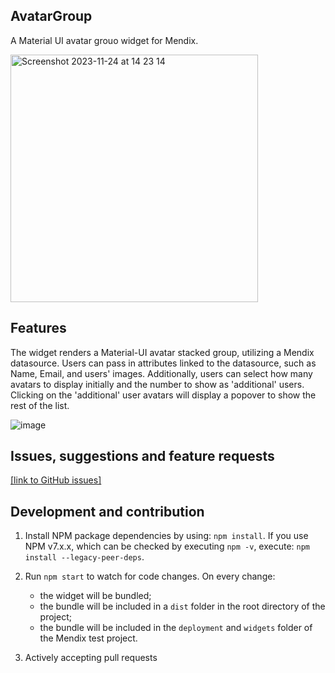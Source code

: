 ## AvatarGroup

A Material UI avatar grouo widget for Mendix. 

<img width="396" alt="Screenshot 2023-11-24 at 14 23 14" src="https://github.com/cryy-bit/avatargroup/assets/77331038/9cb1277e-f1ae-4e7f-8d4e-f0121b23e250">

## Features
The widget renders a Material-UI avatar stacked group, utilizing a Mendix datasource. Users can pass in attributes linked to the datasource, such as Name, Email, and users' images. Additionally, users can select how many avatars to display initially and the number to show as 'additional' users. Clicking on the 'additional' user avatars will display a popover to show the rest of the list.

![image](https://github.com/cryy-bit/avatargroup/assets/77331038/27c1d7e7-5e91-43b6-94c3-3e300ea73953)


## Issues, suggestions and feature requests
[[link to GitHub issues]](https://github.com/cryy-bit/avatargroup/issues)

## Development and contribution
1. Install NPM package dependencies by using: `npm install`. If you use NPM v7.x.x, which can be checked by executing `npm -v`, execute: `npm install --legacy-peer-deps`.
2. Run `npm start` to watch for code changes. On every change:
    - the widget will be bundled;
    - the bundle will be included in a `dist` folder in the root directory of the project;
    - the bundle will be included in the `deployment` and `widgets` folder of the Mendix test project.

3. Actively accepting pull requests 
